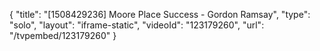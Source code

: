 {
    "title": "[1508429236] Moore Place Success - Gordon Ramsay",
    "type": "solo",
    "layout": "iframe-static",
    "videoId": "123179260",
    "url": "\/tvpembed\/123179260"
}